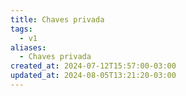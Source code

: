 ```yaml
---
title: Chaves privada
tags:
  - v1
aliases:
  - Chaves privada
created_at: 2024-07-12T15:57:00-03:00
updated_at: 2024-08-05T13:21:20-03:00
---
```


